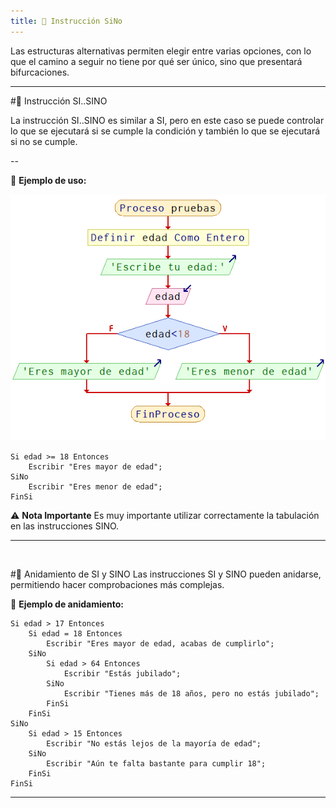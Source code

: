 ```yaml
---
title: 📌 Instrucción SiNo
---
```


<div class="custom-quote">Las estructuras alternativas permiten elegir entre varias opciones, con lo que el camino a seguir no tiene por qué ser único, sino que presentará bifurcaciones.</div> 

---

#📌 Instrucción SI..SINO

La instrucción SI..SINO es similar a SI, pero en este caso se puede controlar lo que se ejecutará si se cumple la condición y también lo que se ejecutará si no se cumple.

--


📌 **Ejemplo de uso:**

<p align="center"> <img src="/images/instruccionSINO.png" alt="Instrucción SI..SINO" width="800px" /> </p>

```
Si edad >= 18 Entonces
    Escribir "Eres mayor de edad";
SiNo
    Escribir "Eres menor de edad";
FinSi
```

⚠️ **Nota Importante** Es muy importante utilizar correctamente la tabulación en las instrucciones SINO.

---
<br>

#📌 Anidamiento de SI y SINO
Las instrucciones SI y SINO pueden anidarse, permitiendo hacer comprobaciones más complejas.


📌 **Ejemplo de anidamiento:**

```
Si edad > 17 Entonces
    Si edad = 18 Entonces
        Escribir "Eres mayor de edad, acabas de cumplirlo";
    SiNo
        Si edad > 64 Entonces
            Escribir "Estás jubilado";
        SiNo
            Escribir "Tienes más de 18 años, pero no estás jubilado";
        FinSi
    FinSi
SiNo
    Si edad > 15 Entonces
        Escribir "No estás lejos de la mayoría de edad";
    SiNo
        Escribir "Aún te falta bastante para cumplir 18";
    FinSi
FinSi
```

---